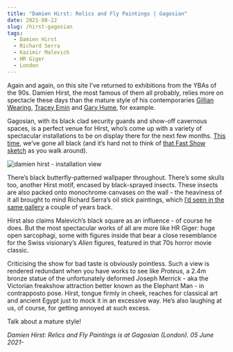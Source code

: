 ```yaml
---
title: "Damien Hirst: Relics and Fly Paintings | Gagosian"
date: 2021-08-22
slug: /hirst-gagosian
tags:
  - Damien Hirst
  - Richard Serra
  - Kazimir Malevich
  - HR Giger
  - London
---
```


Again and again, on this site I’ve returned to exhibitions from the YBAs of the 90s. Damien Hirst, the most famous of them all probably, relies more on spectacle these days than the mature style of his contemporaries [Gillian Wearing](/wearing-paley), [Tracey Emin](/emin-royal-academy) and [Gary Hume](/hume-magers), for example.

Gagosian, with its black clad security guards and show-off cavernous spaces, is a perfect venue for Hirst, who’s come up with a variety of spectacular installations to be on display there for the next few months. [This time](https://gagosian.com/exhibitions/2021/damien-hirst-relics-and-fly-paintings/), we’ve gone all black (and it’s hard not to think of [that Fast Show sketch](https://www.youtube.com/watch?v=IIW9sL-Yf6Q) as you walk around).

![damien hirst - installation view](2021-08-22-hirst-gagosian/hirst-gagosian-1.jpeg)

There’s black butterfly-patterned wallpaper throughout. There’s some skulls too, another Hirst motif, encased by black-sprayed insects. These insects are also packed onto monochrome canvases on the wall - the heaviness of it all brought to mind Richard Serra’s oil stick paintings, which [I’d seen in the same gallery](/serra-gagosian) a couple of years back.

Hirst also claims Malevich’s black square as an influence - of course he does. But the most spectacular works of all are more like HR Giger: huge open sarcophagi, some with figures inside that bear a close resemblance for the Swiss visionary’s *Alien* figures, featured in that 70s horror movie classic.

Criticising the show for bad taste is obviously pointless. Such a view is rendered redundant when you have works to see like *Proteus*, a 2.4m bronze statue of the unfortunately deformed Joseph Merrick - aka the Victorian freakshow attraction better known as the Elephant Man - in contrapposto pose. Hirst, tongue firmly in cheek, reaches for classical art and ancient Egypt just to mock it in an excessive way. He’s also laughing at us, of course, for getting annoyed at such excess.

Talk about a mature style!

*Damien Hirst: Relics and Fly Paintings is at Gagosian (London). 05 June 2021-*
